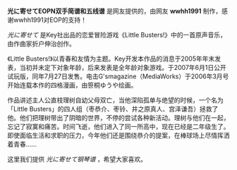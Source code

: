 

**光に寄せてEOPN双手简谱和五线谱** 是网友提供的，由网友 **wwhh1991** 制作，感谢wwhh1991对EOP的支持！

_光に寄せて_ 是Key社出品的恋爱冒险游戏《Little Busters!》中的一首原声音乐，由作曲家折户伸治创作。

《Little
Busters!》以青春和友情为主题。Key开发本作品的消息于2005年年末发表，当初并未定下对象年龄，后来发表是全年龄对象游戏。于2007年6月1日公开试玩版，同年7月27日发售。电击G'smagazine（MediaWorks）于2006年3月号开始连载本作的四格漫画，由笹桐ゆうや绘画。

作品讲述主人公直枝理树自幼父母双亡，当他深陷孤单与绝望的时候，一个名为「Little
Busters」的四人组（枣恭介、枣铃、井之原真人、宫泽谦吾）拯救了他。他们把理树带出了阴暗的世界，不停的尝试各种新活动。理树与他们在一起，忘记了寂寞和痛苦。时间飞逝，他们进入了同一所高中，现在已经是二年级生了。即使面临生活和求职的压力，今年他们还是围绕恭介的提案，在棒球场上尽情挥洒着青春……

这里我们提供 _光に寄せて钢琴谱_ ，希望大家喜欢。

